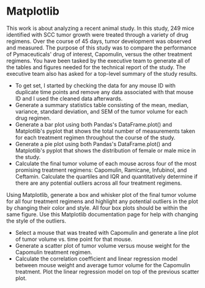 # Matplotlib

This work is about analyzing a recent animal study. In this study, 249 mice identified with SCC tumor growth were treated through a variety of drug regimens. Over the course of 45 days, tumor development was observed and measured. The purpose of this study was to compare the performance of Pymaceuticals' drug of interest, Capomulin, versus the other treatment regimens. You have been tasked by the executive team to generate all of the tables and figures needed for the technical report of the study. The executive team also has asked for a top-level summary of the study results.
- To get set, I started by checking the data for any mouse ID with duplicate time points and remove any data associated with that mouse ID and I used the cleaned data afterwards.
- Generate a summary statistics table consisting of the mean, median, variance, standard deviation, and SEM of the tumor volume for each drug regimen.
- Generate a bar plot using both Pandas's DataFrame.plot() and Matplotlib's pyplot that shows the total number of measurements taken for each treatment regimen throughout the course of the study.
- Generate a pie plot using both Pandas's DataFrame.plot() and Matplotlib's pyplot that shows the distribution of female or male mice in the study.
- Calculate the final tumor volume of each mouse across four of the most promising treatment regimens: Capomulin, Ramicane, Infubinol, and Ceftamin. Calculate the quartiles and IQR and quantitatively determine if there are any potential outliers across all four treatment regimens.

Using Matplotlib, generate a box and whisker plot of the final tumor volume for all four treatment regimens and highlight any potential outliers in the plot by changing their color and style. All four box plots should be within the same figure. Use this Matplotlib documentation page for help with changing the style of the outliers.
- Select a mouse that was treated with Capomulin and generate a line plot of tumor volume vs. time point for that mouse.
- Generate a scatter plot of tumor volume versus mouse weight for the Capomulin treatment regimen.
- Calculate the correlation coefficient and linear regression model between mouse weight and average tumor volume for the Capomulin treatment. Plot the linear regression model on top of the previous scatter plot.
